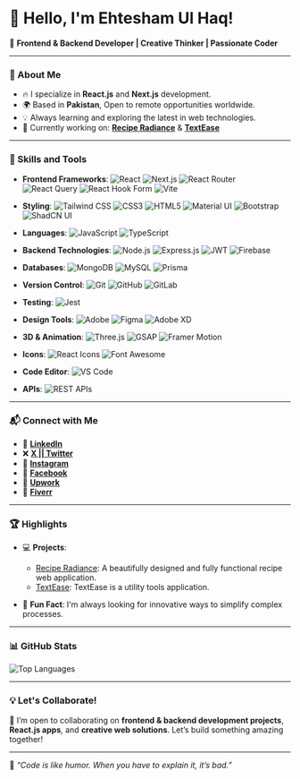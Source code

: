 # 👋 Hello, I'm Ehtesham Ul Haq!

🎨 **Frontend & Backend Developer | Creative Thinker | Passionate Coder**

---

### 🌟 About Me

- 🔥 I specialize in **React.js** and **Next.js** development.
- 🌍 Based in **Pakistan**, Open to remote opportunities worldwide.
- 💡 Always learning and exploring the latest in web technologies.
- 🚀 Currently working on: [**Recipe Radiance**](https://reciperadiance.vercel.app/) & [**TextEase**](https://texteaseutils.vercel.app/)

---

### 🚀 Skills and Tools

- **Frontend Frameworks**: ![React](https://img.shields.io/badge/-React-61DAFB?logo=react&logoColor=white&style=flat) ![Next.js](https://img.shields.io/badge/-Next.js-black?logo=next.js&style=flat) ![React Router](https://img.shields.io/badge/-React_Router-CA4245?logo=react-router&logoColor=white&style=flat) ![React Query](https://img.shields.io/badge/-React_Query-FF4154?logo=react-query&logoColor=white&style=flat) ![React Hook Form](https://img.shields.io/badge/-React_Hook_Form-EC5990?logo=react-hook-form&logoColor=white&style=flat) ![Vite](https://img.shields.io/badge/-Vite-646CFF?logo=vite&logoColor=white&style=flat)

- **Styling**: ![Tailwind CSS](https://img.shields.io/badge/-Tailwind_CSS-38B2AC?logo=tailwind-css&logoColor=white&style=flat) ![CSS3](https://img.shields.io/badge/-CSS3-1572B6?logo=css3&logoColor=white&style=flat) ![HTML5](https://img.shields.io/badge/-HTML5-E34F26?logo=html5&logoColor=white&style=flat) ![Material UI](https://img.shields.io/badge/-Material_UI-0081CB?logo=mui&logoColor=white&style=flat) ![Bootstrap](https://img.shields.io/badge/-Bootstrap-563D7C?logo=bootstrap&logoColor=white&style=flat) ![ShadCN UI](https://img.shields.io/badge/shadcn-ui-blueviolet?style=for-the-badge)

- **Languages**: ![JavaScript](https://img.shields.io/badge/-JavaScript-F7DF1E?logo=javascript&logoColor=black&style=flat) ![TypeScript](https://img.shields.io/badge/-TypeScript-3178C6?logo=typescript&logoColor=white&style=flat)

- **Backend Technologies**: ![Node.js](https://img.shields.io/badge/-Node.js-339933?logo=node.js&logoColor=white&style=flat) ![Express.js](https://img.shields.io/badge/-Express.js-000000?logo=express&logoColor=white&style=flat) ![JWT](https://img.shields.io/badge/-JWT-000000?logo=json-web-tokens&logoColor=white&style=flat) ![Firebase](https://img.shields.io/badge/-Firebase-FFCA28?logo=firebase&logoColor=white&style=flat)

- **Databases**: ![MongoDB](https://img.shields.io/badge/-MongoDB-47A248?logo=mongodb&logoColor=white&style=flat) ![MySQL](https://img.shields.io/badge/-MySQL-4479A1?logo=mysql&logoColor=white&style=flat) ![Prisma](https://img.shields.io/badge/-Prisma-2D3748?logo=prisma&logoColor=white&style=flat)

- **Version Control**: ![Git](https://img.shields.io/badge/-Git-F05032?logo=git&logoColor=white&style=flat) ![GitHub](https://img.shields.io/badge/-GitHub-181717?logo=github&logoColor=white&style=flat) ![GitLab](https://img.shields.io/badge/-GitLab-FCA121?logo=gitlab&logoColor=white&style=flat)

- **Testing**: ![Jest](https://img.shields.io/badge/-Jest-C21325?logo=jest&logoColor=white&style=flat)

- **Design Tools**: ![Adobe](https://img.shields.io/badge/-Adobe-FF0000?logo=adobe&logoColor=white&style=flat) ![Figma](https://img.shields.io/badge/-Figma-F24E1E?logo=figma&logoColor=white&style=flat) ![Adobe XD](https://img.shields.io/badge/-Adobe_XD-FF61F6?logo=adobe-xd&logoColor=white&style=flat)

- **3D & Animation**: ![Three.js](https://img.shields.io/badge/-Three.js-000000?logo=three.js&logoColor=white&style=flat) ![GSAP](https://img.shields.io/badge/-GSAP-88D24E?logo=gsap&logoColor=white&style=flat) ![Framer Motion](https://img.shields.io/badge/-Framer_Motion-0081F7?logo=framer&logoColor=white&style=flat)

- **Icons**: ![React Icons](https://img.shields.io/badge/-React_Icons-61DAFB?logo=react&logoColor=white&style=flat) ![Font Awesome](https://img.shields.io/badge/-Font_Awesome-3399FF?logo=font-awesome&logoColor=white&style=flat)

- **Code Editor**: ![VS Code](https://img.shields.io/badge/-VS_Code-0078D4?logo=visual-studio-code&logoColor=white&style=flat)

- **APIs**: ![REST APIs](https://img.shields.io/badge/-REST_APIs-FF6C37?logo=rest-api&logoColor=white&style=flat)


---

### 📬 Connect with Me

- 💼 **[LinkedIn](https://www.linkedin.com/in/ahtsham-bajwa-aa86a91b8/)**
- ❌ **[X || Twitter](https://x.com/ihtisha72987404)**
- 📸 **[Instagram](https://www.instagram.com/ehtesham28223/)**
- 📘 **[Facebook](https://m.facebook.com/ehteshamulhaq.bajwa)**
- 💼 **[Upwork](https://www.upwork.com/freelancers/~016a4a38fdfa758cd7?mp_source=share)**
- 🎯 **[Fiverr](https://www.fiverr.com/ihtishambajwa?public_mode=true)**


---

### 🏆 Highlights

- 💻 **Projects**: 
  - [Recipe Radiance](https://reciperadiance.vercel.app/): A beautifully designed and fully functional recipe web application.
  - [TextEase](https://texteaseutils.vercel.app/): TextEase is a utility tools application.

- 🌟 **Fun Fact**: I'm always looking for innovative ways to simplify complex processes.

---

### 📊 GitHub Stats

![Top Languages](https://github-readme-stats.vercel.app/api/top-langs/?username=Ehtesham-Ul-Haq&layout=compact&theme=radical)

---

### 💡 Let's Collaborate!

🚀 I’m open to collaborating on **frontend & backend development projects**, **React.js apps**, and **creative web solutions**. Let’s build something amazing together!

---

🌟 _“Code is like humor. When you have to explain it, it’s bad.”_
